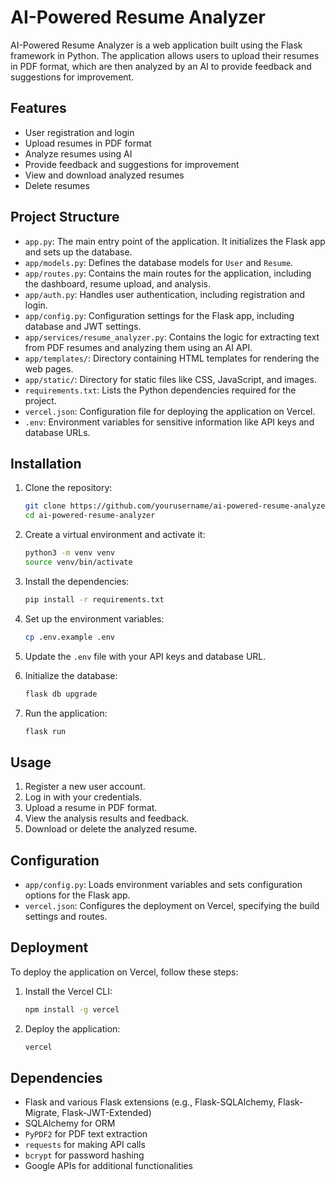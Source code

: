 # AI-Powered Resume Analyzer

AI-Powered Resume Analyzer is a web application built using the Flask framework in Python. The application allows users to upload their resumes in PDF format, which are then analyzed by an AI to provide feedback and suggestions for improvement.

## Features

- User registration and login
- Upload resumes in PDF format
- Analyze resumes using AI
- Provide feedback and suggestions for improvement
- View and download analyzed resumes
- Delete resumes

## Project Structure

- `app.py`: The main entry point of the application. It initializes the Flask app and sets up the database.
- `app/models.py`: Defines the database models for `User` and `Resume`.
- `app/routes.py`: Contains the main routes for the application, including the dashboard, resume upload, and analysis.
- `app/auth.py`: Handles user authentication, including registration and login.
- `app/config.py`: Configuration settings for the Flask app, including database and JWT settings.
- `app/services/resume_analyzer.py`: Contains the logic for extracting text from PDF resumes and analyzing them using an AI API.
- `app/templates/`: Directory containing HTML templates for rendering the web pages.
- `app/static/`: Directory for static files like CSS, JavaScript, and images.
- `requirements.txt`: Lists the Python dependencies required for the project.
- `vercel.json`: Configuration file for deploying the application on Vercel.
- `.env`: Environment variables for sensitive information like API keys and database URLs.

## Installation

1. Clone the repository:
    ```sh
    git clone https://github.com/yourusername/ai-powered-resume-analyzer.git
    cd ai-powered-resume-analyzer
    ```

2. Create a virtual environment and activate it:
    ```sh
    python3 -m venv venv
    source venv/bin/activate
    ```

3. Install the dependencies:
    ```sh
    pip install -r requirements.txt
    ```

4. Set up the environment variables:
    ```sh
    cp .env.example .env
    ```

5. Update the `.env` file with your API keys and database URL.

6. Initialize the database:
    ```sh
    flask db upgrade
    ```

7. Run the application:
    ```sh
    flask run
    ```

## Usage

1. Register a new user account.
2. Log in with your credentials.
3. Upload a resume in PDF format.
4. View the analysis results and feedback.
5. Download or delete the analyzed resume.

## Configuration

- `app/config.py`: Loads environment variables and sets configuration options for the Flask app.
- `vercel.json`: Configures the deployment on Vercel, specifying the build settings and routes.

## Deployment

To deploy the application on Vercel, follow these steps:

1. Install the Vercel CLI:
    ```sh
    npm install -g vercel
    ```

2. Deploy the application:
    ```sh
    vercel
    ```

## Dependencies

- Flask and various Flask extensions (e.g., Flask-SQLAlchemy, Flask-Migrate, Flask-JWT-Extended)
- SQLAlchemy for ORM
- `PyPDF2` for PDF text extraction
- `requests` for making API calls
- `bcrypt` for password hashing
- Google APIs for additional functionalities

